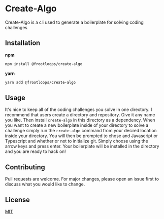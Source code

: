 # Create-Algo

Create-Algo is a cli used to generate a boilerplate for solving coding challenges.

## Installation

**npm**

```bash
npm install @frootloops/create-algo
```

**yarn**

```bash
yarn add @frootloops/create-algo
```

## Usage

It's nice to keep all of the coding challenges you solve in one directory. I recommend that users create a directory and repository. Give it any name you like. Then install `create-algo` in this directory as a dependency. When you want to create a new boilerplate inside of your directory to solve a challenge simply run the `create-algo` command from your desired location inside your directory. You will then be prompted to chose and Javascript or Typescript and whether or not to initialize git. Simply choose using the arrow keys and press enter. Your boilerplate will be installed in the directory and you are ready to hack on!

## Contributing

Pull requests are welcome. For major changes, please open an issue first to discuss what you would like to change.

## License

[MIT](https://choosealicense.com/licenses/mit/)
